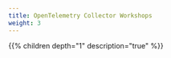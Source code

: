 ```yaml
---
title: OpenTelemetry Collector Workshops 
weight: 3
---
```


{{% children depth="1" description="true" %}}
